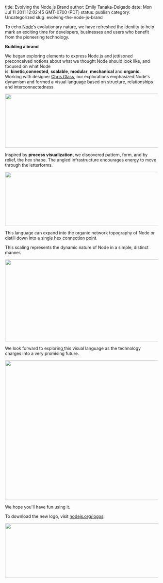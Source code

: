 title: Evolving the Node.js Brand
author: Emily Tanaka-Delgado
date: Mon Jul 11 2011 12:02:45 GMT-0700 (PDT)
status: publish
category: Uncategorized
slug: evolving-the-node-js-brand

To echo <a href="http://nodejs.org/">Node</a>’s evolutionary nature, we have refreshed the identity to help mark an exciting time for developers, businesses and users who benefit from the pioneering technology.

<strong>Building a brand</strong>

We began exploring elements to express Node.js and jettisoned preconceived notions about what we thought Node should look like, and focused on what Node is: <strong>kinetic</strong>,<ins cite="mailto:EMILY%20TANAKA-DELGADO" datetime="2011-07-09T18:32"></ins><strong>connected</strong>, <strong>scalable</strong>, <strong>modular</strong>, <strong>mechanical</strong> and <strong>organic</strong>. Working with designer <a href="http://www.chrisglass.com">Chris Glass</a>, our explorations emphasized Node's dynamism and formed a visual language based on structure, relationships and interconnectedness.

<img class="alignnone size-full wp-image-184" title="grid" src="http://nodeblog.files.wordpress.com/2011/07/grid.png" alt="" width="520" height="178" />

Inspired by <strong>process visualization, </strong>we discovered pattern, form, and by relief, the hex shape. The angled infrastructure encourages energy to move through the letterforms.

<img class="alignnone size-full wp-image-185" title="nodejs" src="http://nodeblog.files.wordpress.com/2011/07/nodejs.png" alt="" width="520" height="178" />

This language can expand into the organic network topography of Node or distill down into a single hex connection point.

This scaling represents the dynamic nature of Node in a simple, distinct manner.

<img title="Node.js network" src="http://joyeur.files.wordpress.com/2011/07/network.png" alt="" width="560" height="270" />

We look forward to exploring<ins cite="mailto:EMILY%20TANAKA-DELGADO" datetime="2011-07-09T18:30"> </ins>this visual language as the technology charges into a very promising future.

<img title="Node.js nebula" src="http://joyeur.files.wordpress.com/2011/07/node.png" alt="" width="560" height="460" />

We hope you'll have fun using it.

To download the new logo, visit <a href="http://nodejs.org/logos/">nodejs.org/logos</a>.

<ins cite="mailto:EMILY%20TANAKA-DELGADO" datetime="2011-07-09T18:32"><img title="Tri-color Node" src="http://joyeur.files.wordpress.com/2011/07/tri-color-node.png" alt="" width="560" height="180" /></ins>
